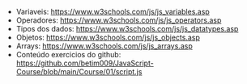 * Variaveis: https://www.w3schools.com/js/js_variables.asp
* Operadores: https://www.w3schools.com/js/js_operators.asp
* Tipos dos dados: https://www.w3schools.com/js/js_datatypes.asp
* Objetos: https://www.w3schools.com/js/js_objects.asp
* Arrays: https://www.w3schools.com/js/js_arrays.asp
* Conteúdo exercicios do github: https://github.com/betim009/JavaScript-Course/blob/main/Course/01/script.js
